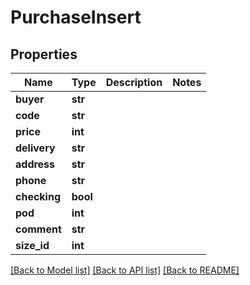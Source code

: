 # PurchaseInsert

## Properties
Name | Type | Description | Notes
------------ | ------------- | ------------- | -------------
**buyer** | **str** |  | 
**code** | **str** |  | 
**price** | **int** |  | 
**delivery** | **str** |  | 
**address** | **str** |  | 
**phone** | **str** |  | 
**checking** | **bool** |  | 
**pod** | **int** |  | 
**comment** | **str** |  | 
**size_id** | **int** |  | 

[[Back to Model list]](../README.md#documentation-for-models) [[Back to API list]](../README.md#documentation-for-api-endpoints) [[Back to README]](../README.md)

